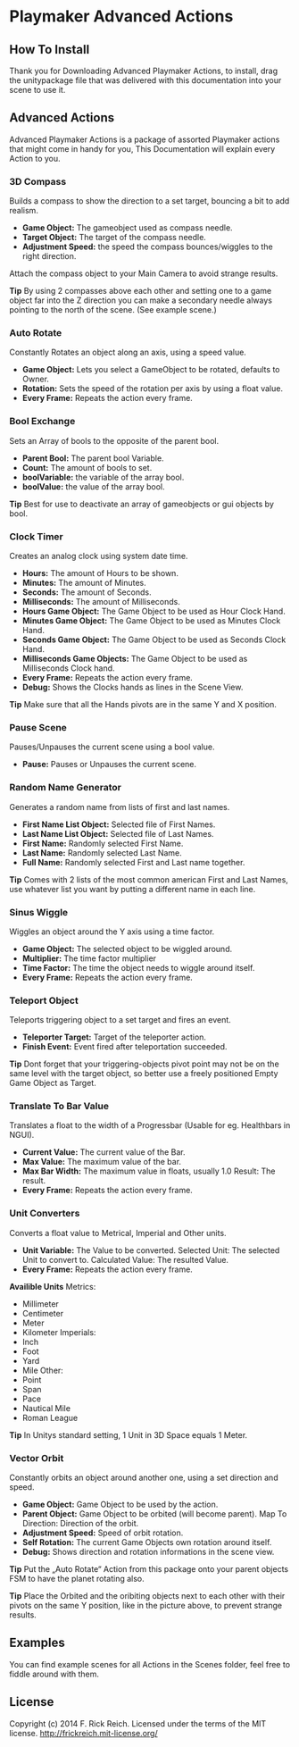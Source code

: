 # Playmaker Advanced Actions

## How To Install
Thank you for Downloading Advanced Playmaker Actions, to install, drag the unitypackage file that was delivered with this documentation into your scene to use it.

## Advanced Actions
Advanced Playmaker Actions is a package of assorted Playmaker actions that might come in handy for you, This Documentation will explain every Action to you.

### 3D Compass
Builds a compass to show the direction to a set target, bouncing a bit to add realism.
- **Game Object:** The gameobject used as compass needle.
- **Target Object:** The target of the compass needle.
- **Adjustment Speed:** the speed the compass bounces/wiggles to the right direction.

Attach the compass object to your Main Camera to avoid strange results.

**Tip**
By using 2 compasses above each other and setting one to a game object far into the Z direction you can make a secondary needle always pointing to the north of the scene. (See example scene.)

### Auto Rotate
Constantly Rotates an object along an axis, using a speed value.
- **Game Object:** Lets you select a GameObject to be rotated, defaults to Owner. 
- **Rotation:** Sets the speed of the rotation per axis by using a float value.
- **Every Frame:** Repeats the action every frame.

### Bool Exchange
Sets an Array of bools to the opposite of the parent bool.
- **Parent Bool:** The parent bool Variable.
- **Count:** The amount of bools to set. 
- **boolVariable:** the variable of the array bool. 
- **boolValue:** the value of the array bool.

**Tip**
Best for use to deactivate an array of gameobjects or gui objects by bool.

### Clock Timer
Creates an analog clock using system date time.
- **Hours:** The amount of Hours to be shown.
- **Minutes:** The amount of Minutes.
- **Seconds:** The amount of Seconds.
- **Milliseconds:** The amount of Milliseconds.
- **Hours Game Object:** The Game Object to be used as Hour Clock Hand.
- **Minutes Game Object:** The Game Object to be used as Minutes Clock Hand. 
- **Seconds Game Object:** The Game Object to be used as Seconds Clock Hand. 
- **Milliseconds Game Objects:** The Game Object to be used as Milliseconds Clock hand. 
- **Every Frame:** Repeats the action every frame.
- **Debug:** Shows the Clocks hands as lines in the Scene View.

**Tip**
Make sure that all the Hands pivots are in the same Y and X position.

### Pause Scene
Pauses/Unpauses the current scene using a bool value.
- **Pause:** Pauses or Unpauses the current scene.

### Random Name Generator 
Generates a random name from lists of first and last names.
- **First Name List Object:** Selected file of First Names. 
- **Last Name List Object:** Selected file of Last Names. 
- **First Name:** Randomly selected First Name.
- **Last Name:** Randomly selected Last Name.
- **Full Name:** Randomly selected First and Last name together.

**Tip**
Comes with 2 lists of the most common american First and Last Names, use whatever list you want by putting a different name in each line.

### Sinus Wiggle
Wiggles an object around the Y axis using a time factor.
- **Game Object:** The selected object to be wiggled around. 
- **Multiplier:** The time factor multiplier
- **Time Factor:** The time the object needs to wiggle around itself. 
- **Every Frame:** Repeats the action every frame.

### Teleport Object
Teleports triggering object to a set target and fires an event. 
- **Teleporter Target:** Target of the teleporter action.
- **Finish Event:** Event fired after teleportation succeeded.

**Tip**
Dont forget that your triggering-objects pivot point may not be on the same level with the target object, so better use a freely positioned Empty Game Object as Target.

### Translate To Bar Value
Translates a float to the width of a Progressbar (Usable for eg. Healthbars in NGUI).
- **Current Value:** The current value of the Bar.
- **Max Value:** The maximum value of the bar.
- **Max Bar Width:** The maximum value in floats, usually 1.0 Result: The result.
- **Every Frame:** Repeats the action every frame.

### Unit Converters
Converts a float value to Metrical, Imperial and Other units.
- **Unit Variable:** The Value to be converted. Selected Unit: The selected Unit to convert to. Calculated Value: The resulted Value.
- **Every Frame:** Repeats the action every frame.

**Availible Units**
Metrics:
* Millimeter
* Centimeter 
* Meter
* Kilometer
Imperials: 
* Inch
* Foot 
* Yard 
* Mile
Other:
* Point
* Span
* Pace
* Nautical Mile
* Roman League

**Tip**
In Unitys standard setting, 1 Unit in 3D Space equals 1 Meter.

### Vector Orbit
Constantly orbits an object around another one, using a set direction and speed.
- **Game Object:** Game Object to be used by the action.
- **Parent Object:** Game Object to be orbited (will become parent). Map To Direction: Direction of the orbit.
- **Adjustment Speed:** Speed of orbit rotation.
- **Self Rotation:** The current Game Objects own rotation around itself. 
- **Debug:** Shows direction and rotation informations in the scene view.

**Tip**
Put the „Auto Rotate“ Action from this package onto your parent objects FSM to have the planet rotating also.

**Tip**
Place the Orbited and the oribiting objects next to each other with their pivots on the same Y position, like in the picture above, to prevent strange results.

## Examples
You can find example scenes for all Actions in the Scenes folder, feel free to fiddle around with them.

## License
Copyright (c) 2014 F. Rick Reich. Licensed under the terms of the MIT license.
http://frickreich.mit-license.org/